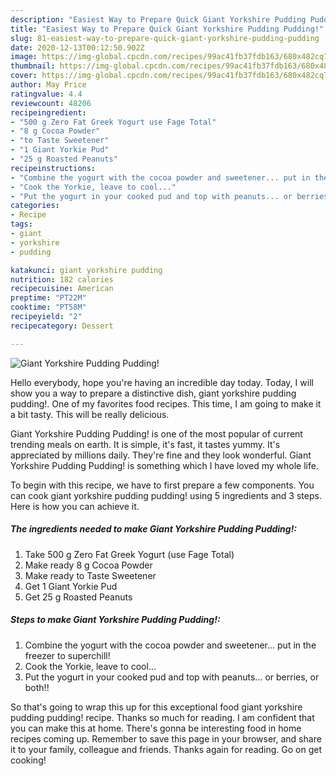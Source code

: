 ```yaml
---
description: "Easiest Way to Prepare Quick Giant Yorkshire Pudding Pudding!"
title: "Easiest Way to Prepare Quick Giant Yorkshire Pudding Pudding!"
slug: 81-easiest-way-to-prepare-quick-giant-yorkshire-pudding-pudding
date: 2020-12-13T00:12:50.902Z
image: https://img-global.cpcdn.com/recipes/99ac41fb37fdb163/680x482cq70/giant-yorkshire-pudding-pudding-recipe-main-photo.jpg
thumbnail: https://img-global.cpcdn.com/recipes/99ac41fb37fdb163/680x482cq70/giant-yorkshire-pudding-pudding-recipe-main-photo.jpg
cover: https://img-global.cpcdn.com/recipes/99ac41fb37fdb163/680x482cq70/giant-yorkshire-pudding-pudding-recipe-main-photo.jpg
author: May Price
ratingvalue: 4.4
reviewcount: 48206
recipeingredient:
- "500 g Zero Fat Greek Yogurt use Fage Total"
- "8 g Cocoa Powder"
- "to Taste Sweetener"
- "1 Giant Yorkie Pud"
- "25 g Roasted Peanuts"
recipeinstructions:
- "Combine the yogurt with the cocoa powder and sweetener... put in the freezer to superchill!"
- "Cook the Yorkie, leave to cool..."
- "Put the yogurt in your cooked pud and top with peanuts... or berries, or both!!"
categories:
- Recipe
tags:
- giant
- yorkshire
- pudding

katakunci: giant yorkshire pudding 
nutrition: 182 calories
recipecuisine: American
preptime: "PT22M"
cooktime: "PT58M"
recipeyield: "2"
recipecategory: Dessert

---
```



![Giant Yorkshire Pudding Pudding!](https://img-global.cpcdn.com/recipes/99ac41fb37fdb163/680x482cq70/giant-yorkshire-pudding-pudding-recipe-main-photo.jpg)

Hello everybody, hope you're having an incredible day today. Today, I will show you a way to prepare a distinctive dish, giant yorkshire pudding pudding!. One of my favorites food recipes. This time, I am going to make it a bit tasty. This will be really delicious.



Giant Yorkshire Pudding Pudding! is one of the most popular of current trending meals on earth. It is simple, it's fast, it tastes yummy. It's appreciated by millions daily. They're fine and they look wonderful. Giant Yorkshire Pudding Pudding! is something which I have loved my whole life.


To begin with this recipe, we have to first prepare a few components. You can cook giant yorkshire pudding pudding! using 5 ingredients and 3 steps. Here is how you can achieve it.

<!--inarticleads1-->

##### The ingredients needed to make Giant Yorkshire Pudding Pudding!:

1. Take 500 g Zero Fat Greek Yogurt (use Fage Total)
1. Make ready 8 g Cocoa Powder
1. Make ready to Taste Sweetener
1. Get 1 Giant Yorkie Pud
1. Get 25 g Roasted Peanuts




<!--inarticleads2-->

##### Steps to make Giant Yorkshire Pudding Pudding!:

1. Combine the yogurt with the cocoa powder and sweetener... put in the freezer to superchill!
1. Cook the Yorkie, leave to cool...
1. Put the yogurt in your cooked pud and top with peanuts... or berries, or both!!




So that's going to wrap this up for this exceptional food giant yorkshire pudding pudding! recipe. Thanks so much for reading. I am confident that you can make this at home. There's gonna be interesting food in home recipes coming up. Remember to save this page in your browser, and share it to your family, colleague and friends. Thanks again for reading. Go on get cooking!
